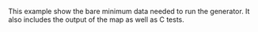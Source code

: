 This example show the bare minimum data needed to run the generator.
It also includes the output of the map as well as C tests.
